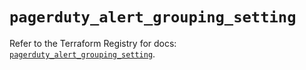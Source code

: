 # `pagerduty_alert_grouping_setting`

Refer to the Terraform Registry for docs: [`pagerduty_alert_grouping_setting`](https://registry.terraform.io/providers/pagerduty/pagerduty/3.24.0/docs/resources/alert_grouping_setting).
